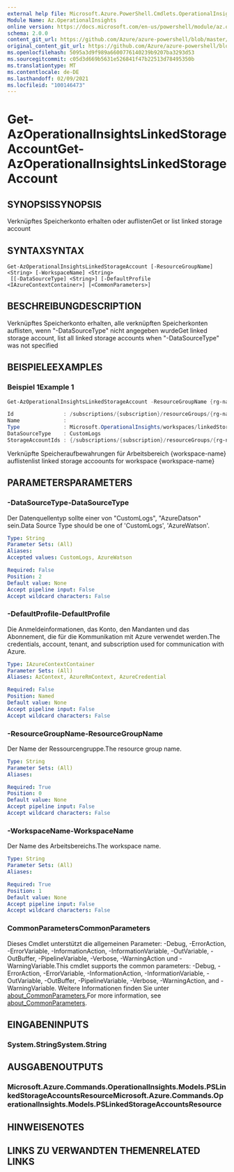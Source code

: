 ```yaml
---
external help file: Microsoft.Azure.PowerShell.Cmdlets.OperationalInsights.dll-Help.xml
Module Name: Az.OperationalInsights
online version: https://docs.microsoft.com/en-us/powershell/module/az.operationalinsights/get-azoperationalinsightslinkedstorageaccount
schema: 2.0.0
content_git_url: https://github.com/Azure/azure-powershell/blob/master/src/OperationalInsights/OperationalInsights/help/Get-AzOperationalInsightsLinkedStorageAccount.md
original_content_git_url: https://github.com/Azure/azure-powershell/blob/master/src/OperationalInsights/OperationalInsights/help/Get-AzOperationalInsightsLinkedStorageAccount.md
ms.openlocfilehash: 5095a3d9f989a6600776140239b9207ba3293d53
ms.sourcegitcommit: c05d3d669b5631e526841f47b22513d78495350b
ms.translationtype: MT
ms.contentlocale: de-DE
ms.lasthandoff: 02/09/2021
ms.locfileid: "100146473"
---
```

# <span data-ttu-id="edeb0-101">Get-AzOperationalInsightsLinkedStorageAccount</span><span class="sxs-lookup"><span data-stu-id="edeb0-101">Get-AzOperationalInsightsLinkedStorageAccount</span></span>

## <span data-ttu-id="edeb0-102">SYNOPSIS</span><span class="sxs-lookup"><span data-stu-id="edeb0-102">SYNOPSIS</span></span>
<span data-ttu-id="edeb0-103">Verknüpftes Speicherkonto erhalten oder auflisten</span><span class="sxs-lookup"><span data-stu-id="edeb0-103">Get or list linked storage account</span></span>

## <span data-ttu-id="edeb0-104">SYNTAX</span><span class="sxs-lookup"><span data-stu-id="edeb0-104">SYNTAX</span></span>

```
Get-AzOperationalInsightsLinkedStorageAccount [-ResourceGroupName] <String> [-WorkspaceName] <String>
 [[-DataSourceType] <String>] [-DefaultProfile <IAzureContextContainer>] [<CommonParameters>]
```

## <span data-ttu-id="edeb0-105">BESCHREIBUNG</span><span class="sxs-lookup"><span data-stu-id="edeb0-105">DESCRIPTION</span></span>
<span data-ttu-id="edeb0-106">Verknüpftes Speicherkonto erhalten, alle verknüpften Speicherkonten auflisten, wenn "-DataSourceType" nicht angegeben wurde</span><span class="sxs-lookup"><span data-stu-id="edeb0-106">Get linked storage account, list all linked storage accounts when "-DataSourceType" was not specified</span></span>

## <span data-ttu-id="edeb0-107">BEISPIELE</span><span class="sxs-lookup"><span data-stu-id="edeb0-107">EXAMPLES</span></span>

### <span data-ttu-id="edeb0-108">Beispiel 1</span><span class="sxs-lookup"><span data-stu-id="edeb0-108">Example 1</span></span>
```powershell
Get-AzOperationalInsightsLinkedStorageAccount -ResourceGroupName {rg-name} -WorkspaceName {workspace-name}

Id                : /subscriptions/{subscription}/resourceGroups/{rg-name}/providers/Microsoft.OperationalInsights/workspaces/{workspace-name}/linkedStorageAccounts/customlogs
Name              :
Type              : Microsoft.OperationalInsights/workspaces/linkedStorageAccounts
DataSourceType    : CustomLogs
StorageAccountIds : {/subscriptions/{subscription}/resourceGroups/{rg-name}/providers/Microsoft.Storage/storageAccounts/{account}}
```

<span data-ttu-id="edeb0-109">Verknüpfte Speicheraufbewahrungen für Arbeitsbereich {workspace-name} auflisten</span><span class="sxs-lookup"><span data-stu-id="edeb0-109">list linked storage accoounts for workspace {workspace-name}</span></span>

## <span data-ttu-id="edeb0-110">PARAMETERS</span><span class="sxs-lookup"><span data-stu-id="edeb0-110">PARAMETERS</span></span>

### <span data-ttu-id="edeb0-111">-DataSourceType</span><span class="sxs-lookup"><span data-stu-id="edeb0-111">-DataSourceType</span></span>
<span data-ttu-id="edeb0-112">Der Datenquellentyp sollte einer von "CustomLogs", "AzureDatson" sein.</span><span class="sxs-lookup"><span data-stu-id="edeb0-112">Data Source Type should be one of 'CustomLogs', 'AzureWatson'.</span></span>

```yaml
Type: String
Parameter Sets: (All)
Aliases:
Accepted values: CustomLogs, AzureWatson

Required: False
Position: 2
Default value: None
Accept pipeline input: False
Accept wildcard characters: False
```

### <span data-ttu-id="edeb0-113">-DefaultProfile</span><span class="sxs-lookup"><span data-stu-id="edeb0-113">-DefaultProfile</span></span>
<span data-ttu-id="edeb0-114">Die Anmeldeinformationen, das Konto, den Mandanten und das Abonnement, die für die Kommunikation mit Azure verwendet werden.</span><span class="sxs-lookup"><span data-stu-id="edeb0-114">The credentials, account, tenant, and subscription used for communication with Azure.</span></span>

```yaml
Type: IAzureContextContainer
Parameter Sets: (All)
Aliases: AzContext, AzureRmContext, AzureCredential

Required: False
Position: Named
Default value: None
Accept pipeline input: False
Accept wildcard characters: False
```

### <span data-ttu-id="edeb0-115">-ResourceGroupName</span><span class="sxs-lookup"><span data-stu-id="edeb0-115">-ResourceGroupName</span></span>
<span data-ttu-id="edeb0-116">Der Name der Ressourcengruppe.</span><span class="sxs-lookup"><span data-stu-id="edeb0-116">The resource group name.</span></span>

```yaml
Type: String
Parameter Sets: (All)
Aliases:

Required: True
Position: 0
Default value: None
Accept pipeline input: False
Accept wildcard characters: False
```

### <span data-ttu-id="edeb0-117">-WorkspaceName</span><span class="sxs-lookup"><span data-stu-id="edeb0-117">-WorkspaceName</span></span>
<span data-ttu-id="edeb0-118">Der Name des Arbeitsbereichs.</span><span class="sxs-lookup"><span data-stu-id="edeb0-118">The workspace name.</span></span>

```yaml
Type: String
Parameter Sets: (All)
Aliases:

Required: True
Position: 1
Default value: None
Accept pipeline input: False
Accept wildcard characters: False
```

### <span data-ttu-id="edeb0-119">CommonParameters</span><span class="sxs-lookup"><span data-stu-id="edeb0-119">CommonParameters</span></span>
<span data-ttu-id="edeb0-120">Dieses Cmdlet unterstützt die allgemeinen Parameter: -Debug, -ErrorAction, -ErrorVariable, -InformationAction, -InformationVariable, -OutVariable, -OutBuffer, -PipelineVariable, -Verbose, -WarningAction und -WarningVariable.</span><span class="sxs-lookup"><span data-stu-id="edeb0-120">This cmdlet supports the common parameters: -Debug, -ErrorAction, -ErrorVariable, -InformationAction, -InformationVariable, -OutVariable, -OutBuffer, -PipelineVariable, -Verbose, -WarningAction, and -WarningVariable.</span></span> <span data-ttu-id="edeb0-121">Weitere Informationen finden Sie unter [about_CommonParameters.](http://go.microsoft.com/fwlink/?LinkID=113216)</span><span class="sxs-lookup"><span data-stu-id="edeb0-121">For more information, see [about_CommonParameters](http://go.microsoft.com/fwlink/?LinkID=113216).</span></span>

## <span data-ttu-id="edeb0-122">EINGABEN</span><span class="sxs-lookup"><span data-stu-id="edeb0-122">INPUTS</span></span>

### <span data-ttu-id="edeb0-123">System.String</span><span class="sxs-lookup"><span data-stu-id="edeb0-123">System.String</span></span>

## <span data-ttu-id="edeb0-124">AUSGABEN</span><span class="sxs-lookup"><span data-stu-id="edeb0-124">OUTPUTS</span></span>

### <span data-ttu-id="edeb0-125">Microsoft.Azure.Commands.OperationalInsights.Models.PSLinkedStorageAccountsResource</span><span class="sxs-lookup"><span data-stu-id="edeb0-125">Microsoft.Azure.Commands.OperationalInsights.Models.PSLinkedStorageAccountsResource</span></span>

## <span data-ttu-id="edeb0-126">HINWEISE</span><span class="sxs-lookup"><span data-stu-id="edeb0-126">NOTES</span></span>

## <span data-ttu-id="edeb0-127">LINKS ZU VERWANDTEN THEMEN</span><span class="sxs-lookup"><span data-stu-id="edeb0-127">RELATED LINKS</span></span>